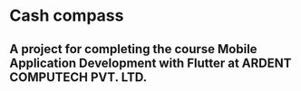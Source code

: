 # Cash compass

## A project for completing the course Mobile Application Development with Flutter at ARDENT COMPUTECH PVT. LTD.
